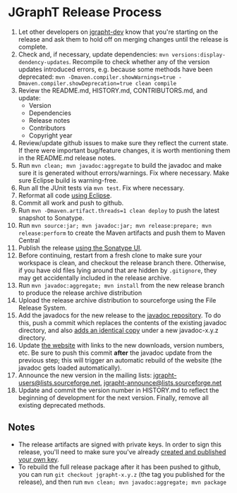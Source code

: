 # JGraphT Release Process

1. Let other developers on [jgrapht-dev](https://groups.google.com/forum/#!forum/jgrapht-dev) know that you're starting on the release and ask them to hold off on merging changes until the release is complete.
1. Check and, if necessary, update dependencies: `mvn versions:display-dendency-updates`. Recompile to check whether any of the version updates introduced errors, e.g. because some methods have been deprecated: `mvn -Dmaven.compiler.showWarnings=true -Dmaven.compiler.showDeprecation=true clean compile`
1. Review the README.md, HISTORY.md, CONTRIBUTORS.md, and update:
    * Version
    * Dependencies
    * Release notes
    * Contributors
    * Copyright year
1. Review/update github issues to make sure they reflect the current state.  If there were important bug/feature changes, it is worth mentioning them in the README.md release notes.
1. Run `mvn clean; mvn javadoc:aggregate` to build the javadoc and make sure it is generated without errors/warnings. Fix where necessary. Make sure Eclipse build is warning-free.
1. Run all the JUnit tests via `mvn test`. Fix where necessary.
1. Reformat all code [using Eclipse](codeFormatter.sh). 
1. Commit all work and push to github.
1. Run `mvn -Dmaven.artifact.threads=1 clean deploy` to push the latest snapshot to Sonatype.
1. Run `mvn source:jar; mvn javadoc:jar; mvn release:prepare; mvn release:perform` to create the Maven artifacts and push them to Maven Central
1. Publish the release [using the Sonatype UI](http://central.sonatype.org/pages/releasing-the-deployment.html).
1. Before continuing, restart from a fresh clone to make sure your workspace is clean, and checkout the release branch there.  Otherwise, if you have old files lying around that are hidden by `.gitignore`, they may get accidentally included in the release archive.
1. Run `mvn javadoc:aggregate; mvn install` from the new release branch to produce the release archive distribution
1. Upload the release archive distribution to sourceforge using the File Release System.
1. Add the javadocs for the new release to the [javadoc repository](https://github.com/jgrapht/jgrapht-javadoc).  To do this, push a commit which replaces the contents of the existing javadoc directory, and also [adds an identical copy](https://github.com/jgrapht/jgrapht/wiki/Website-Deployment#javadoc) under a new javadoc-x.y.z directory.
1. Update [the website](../docs) with links to the new downloads, version numbers, etc.  Be sure to push this commit **after** the javadoc update from the previous step; this will trigger an automatic rebuild of the website (the javadoc gets loaded automatically).
1. Announce the new version in the mailing lists: jgrapht-users@lists.sourceforge.net, jgrapht-announce@lists.sourceforge.net
1. Update and commit the version number in HISTORY.md to reflect the beginning of development for the next version.  Finally, remove all existing deprecated methods.

## Notes
* The release artifacts are signed with private keys. In order to sign this release, you'll need to make sure you've already [created and published your own key](http://blog.sonatype.com/2010/01/how-to-generate-pgp-signatures-with-maven).
* To rebuild the full release package after it has been pushed to github, you can run `git checkout jgrapht-x.y.z` (the tag you published for the release), and then run `mvn clean; mvn javadoc:aggregate; mvn package`
